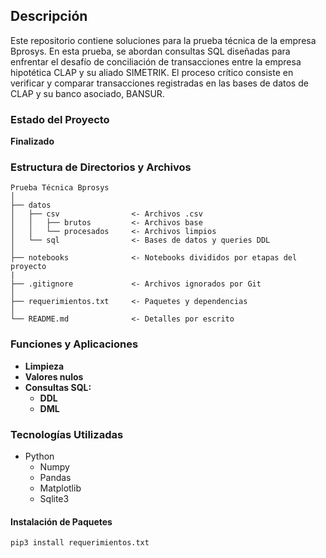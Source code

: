 ## Descripción
Este repositorio contiene soluciones para la prueba técnica de la empresa Bprosys. En esta prueba, se abordan consultas SQL diseñadas para enfrentar el desafío de conciliación de transacciones entre la empresa hipotética CLAP y su aliado SIMETRIK. El proceso crítico consiste en verificar y comparar transacciones registradas en las bases de datos de CLAP y su banco asociado, BANSUR.

### Estado del Proyecto
**Finalizado**

### Estructura de Directorios y Archivos

    Prueba Técnica Bprosys
    │
    ├── datos
    │   ├── csv                <- Archivos .csv
    │   │   ├── brutos         <- Archivos base
    │   │   └── procesados     <- Archivos limpios
    │   └── sql                <- Bases de datos y queries DDL
    │
    ├── notebooks              <- Notebooks divididos por etapas del proyecto
    |
    ├── .gitignore             <- Archivos ignorados por Git
    │
    ├── requerimientos.txt     <- Paquetes y dependencias
    │   
    └── README.md              <- Detalles por escrito

### Funciones y Aplicaciones
- **Limpieza**
- **Valores nulos**
- **Consultas SQL:**
  - **DDL**
  - **DML**

### Tecnologías Utilizadas
- Python
  - Numpy
  - Pandas
  - Matplotlib
  - Sqlite3

#### Instalación de Paquetes

`pip3 install requerimientos.txt`

